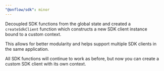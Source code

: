 ```yaml
---
"@onflow/sdk": minor
---
```


Decoupled SDK functions from the global state and created a `createSdkClient` function which constructs a new SDK client instance bound to a custom context.

This allows for better modularity and helps support multiple SDK clients in the same application.

All SDK functions will continue to work as before, but now you can create a custom SDK client with its own context.